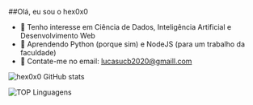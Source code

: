 ##Olá, eu sou o hex0x0
- 👀 Tenho interesse em Ciência de Dados, Inteligência Artificial e Desenvolvimento Web
- 🌱 Aprendendo Python (porque sim) e NodeJS (para um trabalho da faculdade)
- 💞️ Contate-me no email: lucasucb2020@gmaill.com

![hex0x0 GitHub stats](https://github-readme-stats.vercel.app/api?username=hex0x0&show_icons=true&theme=radical)

![TOP Linguagens](https://github-readme-stats.vercel.app/api/top-langs/?username=hex0x0&layout=compact&theme=dracula)
